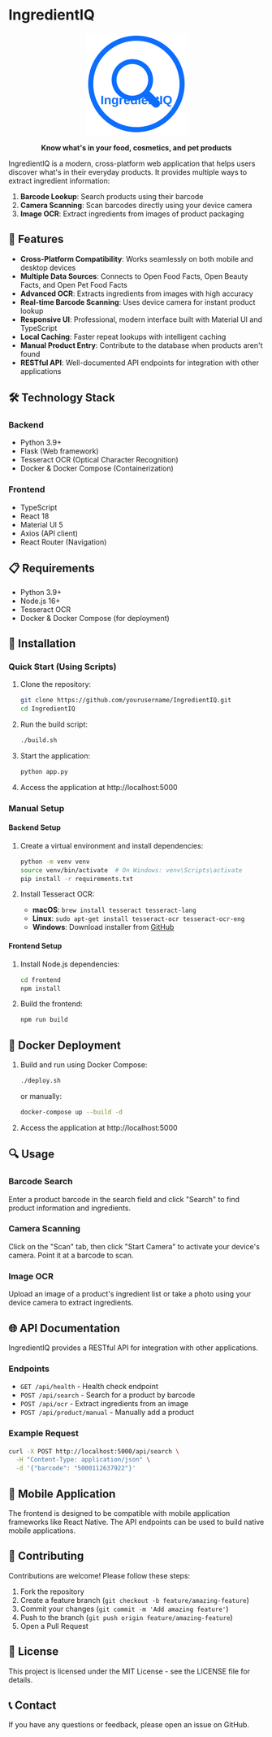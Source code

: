 # IngredientIQ

<p align="center">
  <img src="static/img/logo.svg" alt="IngredientIQ Logo" width="200">
</p>

<p align="center">
  <strong>Know what's in your food, cosmetics, and pet products</strong>
</p>

IngredientIQ is a modern, cross-platform web application that helps users discover what's in their everyday products. It provides multiple ways to extract ingredient information:

1. **Barcode Lookup**: Search products using their barcode
2. **Camera Scanning**: Scan barcodes directly using your device camera
3. **Image OCR**: Extract ingredients from images of product packaging

## 🌟 Features

- **Cross-Platform Compatibility**: Works seamlessly on both mobile and desktop devices
- **Multiple Data Sources**: Connects to Open Food Facts, Open Beauty Facts, and Open Pet Food Facts
- **Advanced OCR**: Extracts ingredients from images with high accuracy
- **Real-time Barcode Scanning**: Uses device camera for instant product lookup
- **Responsive UI**: Professional, modern interface built with Material UI and TypeScript
- **Local Caching**: Faster repeat lookups with intelligent caching
- **Manual Product Entry**: Contribute to the database when products aren't found
- **RESTful API**: Well-documented API endpoints for integration with other applications

## 🛠️ Technology Stack

### Backend
- Python 3.9+
- Flask (Web framework)
- Tesseract OCR (Optical Character Recognition)
- Docker & Docker Compose (Containerization)

### Frontend
- TypeScript
- React 18
- Material UI 5
- Axios (API client)
- React Router (Navigation)

## 📋 Requirements

- Python 3.9+
- Node.js 16+
- Tesseract OCR
- Docker & Docker Compose (for deployment)

## 🚀 Installation

### Quick Start (Using Scripts)

1. Clone the repository:
   ```bash
   git clone https://github.com/yourusername/IngredientIQ.git
   cd IngredientIQ
   ```

2. Run the build script:
   ```bash
   ./build.sh
   ```

3. Start the application:
   ```bash
   python app.py
   ```

4. Access the application at http://localhost:5000

### Manual Setup

#### Backend Setup

1. Create a virtual environment and install dependencies:
   ```bash
   python -m venv venv
   source venv/bin/activate  # On Windows: venv\Scripts\activate
   pip install -r requirements.txt
   ```

2. Install Tesseract OCR:
   - **macOS**: `brew install tesseract tesseract-lang`
   - **Linux**: `sudo apt-get install tesseract-ocr tesseract-ocr-eng`
   - **Windows**: Download installer from [GitHub](https://github.com/UB-Mannheim/tesseract/wiki)

#### Frontend Setup

1. Install Node.js dependencies:
   ```bash
   cd frontend
   npm install
   ```

2. Build the frontend:
   ```bash
   npm run build
   ```

## 🐳 Docker Deployment

1. Build and run using Docker Compose:
   ```bash
   ./deploy.sh
   ```
   or manually:
   ```bash
   docker-compose up --build -d
   ```

2. Access the application at http://localhost:5000

## 🔍 Usage

### Barcode Search
Enter a product barcode in the search field and click "Search" to find product information and ingredients.

### Camera Scanning
Click on the "Scan" tab, then click "Start Camera" to activate your device's camera. Point it at a barcode to scan.

### Image OCR
Upload an image of a product's ingredient list or take a photo using your device camera to extract ingredients.

## 🌐 API Documentation

IngredientIQ provides a RESTful API for integration with other applications.

### Endpoints

- `GET /api/health` - Health check endpoint
- `POST /api/search` - Search for a product by barcode
- `POST /api/ocr` - Extract ingredients from an image
- `POST /api/product/manual` - Manually add a product

### Example Request

```bash
curl -X POST http://localhost:5000/api/search \
  -H "Content-Type: application/json" \
  -d '{"barcode": "5000112637922"}'
```

## 📱 Mobile Application

The frontend is designed to be compatible with mobile application frameworks like React Native. The API endpoints can be used to build native mobile applications.

## 🤝 Contributing

Contributions are welcome! Please follow these steps:

1. Fork the repository
2. Create a feature branch (`git checkout -b feature/amazing-feature`)
3. Commit your changes (`git commit -m 'Add amazing feature'`)
4. Push to the branch (`git push origin feature/amazing-feature`)
5. Open a Pull Request

## 📄 License

This project is licensed under the MIT License - see the LICENSE file for details.

## 📞 Contact

If you have any questions or feedback, please open an issue on GitHub.
